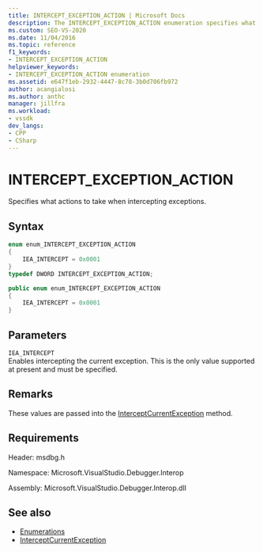 ```yaml
---
title: INTERCEPT_EXCEPTION_ACTION | Microsoft Docs
description: The INTERCEPT_EXCEPTION_ACTION enumeration specifies what actions to take when intercepting exceptions in Visual Studio debugging.
ms.custom: SEO-VS-2020
ms.date: 11/04/2016
ms.topic: reference
f1_keywords:
- INTERCEPT_EXCEPTION_ACTION
helpviewer_keywords:
- INTERCEPT_EXCEPTION_ACTION enumeration
ms.assetid: e647f1eb-2932-4447-8c78-3b0d706fb972
author: acangialosi
ms.author: anthc
manager: jillfra
ms.workload:
- vssdk
dev_langs:
- CPP
- CSharp
---
```

# INTERCEPT_EXCEPTION_ACTION
Specifies what actions to take when intercepting exceptions.

## Syntax

```cpp
enum enum_INTERCEPT_EXCEPTION_ACTION
{
    IEA_INTERCEPT = 0x0001
}
typedef DWORD INTERCEPT_EXCEPTION_ACTION;
```

```csharp
public enum enum_INTERCEPT_EXCEPTION_ACTION
{
    IEA_INTERCEPT = 0x0001
}
```

## Parameters

`IEA_INTERCEPT`\
Enables intercepting the current exception. This is the only value supported at present and must be specified.

## Remarks
These values are passed into the [InterceptCurrentException](../../../extensibility/debugger/reference/idebugstackframe3-interceptcurrentexception.md) method.

## Requirements
Header: msdbg.h

Namespace: Microsoft.VisualStudio.Debugger.Interop

Assembly: Microsoft.VisualStudio.Debugger.Interop.dll

## See also
- [Enumerations](../../../extensibility/debugger/reference/enumerations-visual-studio-debugging.md)
- [InterceptCurrentException](../../../extensibility/debugger/reference/idebugstackframe3-interceptcurrentexception.md)
